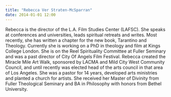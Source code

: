 ```yaml
---
title: "Rebecca Ver Straten-McSparran"
date: 2014-01-01 12:00
---
```


Rebecca is the director of the L.A. Film Studies Center (LAFSC).  She speaks at conferences and universities, leads spiritual retreats and writes. Most recently, she has written a chapter for the new book, Tarantino and Theology. Currently she is working on a PhD in theology and film at Kings College London. She is on the Reel Spirituality Committee at Fuller Seminary and was a past director of City Of Angels Film Festival. Rebecca created the Miracle Mile Art Walk, sponsored by LACMA and Mild City West Community Council, and until recently was elected head of the arts council in that area of Los Angeles. She was a pastor for 14 years, developed arts ministries and planted a church for artists. She received her Master of Divinity from Fuller Theological Seminary and BA in Philosophy with honors from Bethel University.
